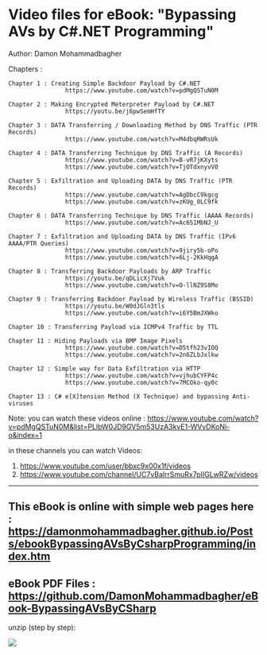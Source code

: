 # Video files for eBook: "Bypassing AVs by C#.NET Programming"

Author: Damon Mohammadbagher

Chapters :

    Chapter 1 : Creating Simple Backdoor Payload by C#.NET
                    https://www.youtube.com/watch?v=pdMgQSTuN0M
                    
    Chapter 2 : Making Encrypted Meterpreter Payload by C#.NET
                    https://youtu.be/j6pwSemHfTY
                    
    Chapter 3 : DATA Transferring / Downloading Method by DNS Traffic (PTR Records)
                    https://www.youtube.com/watch?v=M4dbqRWRsUk
                    
    Chapter 4 : DATA Transferring Technique by DNS Traffic (A Records)
                    https://www.youtube.com/watch?v=B-vR7jKXyts
                    https://www.youtube.com/watch?v=TjOTdxnyvV0
                    
    Chapter 5 : Exfiltration and Uploading DATA by DNS Traffic (PTR Records)
                    https://www.youtube.com/watch?v=AgDbcC9kgcg
                    https://www.youtube.com/watch?v=zKUg_0LC9fk
                    
    Chapter 6 : DATA Transferring Technique by DNS Traffic (AAAA Records)
                    https://www.youtube.com/watch?v=Ac651MbNJ_U
                    
    Chapter 7 : Exfiltration and Uploading DATA by DNS Traffic (IPv6 AAAA/PTR Queries)
                    https://www.youtube.com/watch?v=9jiry5b-oPo
                    https://www.youtube.com/watch?v=6Lj-2KkHqgA
                    
    Chapter 8 : Transferring Backdoor Payloads by ARP Traffic
                    https://youtu.be/qDLicXj7Vuk
                    https://www.youtube.com/watch?v=O-llNZ9S8Mo
                    
    Chapter 9 : Transferring Backdoor Payload by Wireless Traffic (BSSID)
                    https://youtu.be/W0dJGln3tls
                    https://www.youtube.com/watch?v=i6Y5BmJXWko
                    
    Chapter 10 : Transferring Payload via ICMPv4 Traffic by TTL
    
    Chapter 11 : Hiding Payloads via BMP Image Pixels 
                    https://www.youtube.com/watch?v=D5tfh23vIOQ
                    https://www.youtube.com/watch?v=2n6ZLbJxlkw
                    
    Chapter 12 : Simple way for Data Exfiltration via HTTP
                    https://www.youtube.com/watch?v=vjhubCYFP4c
                    https://www.youtube.com/watch?v=7MCOko-qy0c
                    
    Chapter 13 : C# e[X]tension Method (X Technique) and bypassing Anti-viruses
    
Note: you can watch these videos online : https://www.youtube.com/watch?v=pdMgQSTuN0M&list=PLlbW0JD9GV5m53UzA3kvE1-WVvDKoNi-o&index=1

in these channels you can watch Videos:
1. https://www.youtube.com/user/bbxc9x00x1f/videos
2. https://www.youtube.com/channel/UC7vBalrrSmuRx7pIIGLwRZw/videos
 
-------------
This eBook is online with simple web pages here : https://damonmohammadbagher.github.io/Posts/ebookBypassingAVsByCsharpProgramming/index.htm
-------------
eBook PDF Files : https://github.com/DamonMohammadbagher/eBook-BypassingAVsByCSharp
-------------
unzip (step by step):

  ![](https://github.com/DamonMohammadbagher/Videos-BypassingAVsByCSharp/blob/master/unzip.png)


